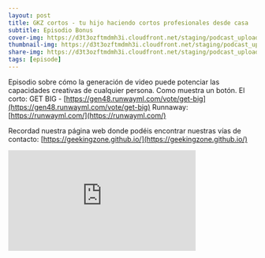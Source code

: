 ```yaml
---
layout: post
title: GKZ cortos - tu hijo haciendo cortos profesionales desde casa
subtitle: Episodio Bonus
cover-img: https://d3t3ozftmdmh3i.cloudfront.net/staging/podcast_uploaded_episode/14743809/14743809-1707601170463-47a5d6cd28233.jpg
thumbnail-img: https://d3t3ozftmdmh3i.cloudfront.net/staging/podcast_uploaded_episode/14743809/14743809-1707601170463-47a5d6cd28233.jpg
share-img: https://d3t3ozftmdmh3i.cloudfront.net/staging/podcast_uploaded_episode/14743809/14743809-1707601170463-47a5d6cd28233.jpg
tags: [episode]
---
```


Episodio sobre cómo la generación de video puede potenciar las capacidades creativas de cualquier persona. Como muestra un botón.
El corto: GET BIG - [https://gen48.runwayml.com/vote/get-big](https://gen48.runwayml.com/vote/get-big)
Runnaway: [https://runwayml.com/](https://runwayml.com/)

Recordad nuestra página web donde podéis encontrar nuestras vías de contacto: [https://geekingzone.github.io/](https://geekingzone.github.io/)
<iframe src='https://podcasters.spotify.com/pod/show/geekingzone/embed/episodes/GKZ-cortos---tu-hijo-haciendo-cortos-profesionales-desde-casa-e2fkcj8' height='204px' width='380px' frameborder='0' scrolling='no'></iframe>